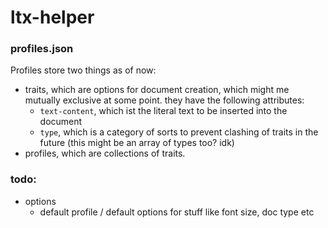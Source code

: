 # ltx-helper

### profiles.json
Profiles store two things as of now:
- traits, which are options for document creation, which might me mutually exclusive at some point. they have the following attributes:
  - `text-content`, which ist the literal text to be inserted into the document
  - `type`, which is a category of sorts to prevent clashing of traits in the future (this might be an array of types too? idk)
- profiles, which are collections of traits.


### todo:
- options
  - default profile / default options for stuff like font size, doc type etc